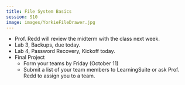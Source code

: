 ```yaml
---
title: File System Basics
session: S10
image: images/YorkieFileDrawer.jpg
---
```


* Prof. Redd will review the midterm with the class next week.
* Lab 3, Backups, due today.
* Lab 4, Password Recovery, Kickoff today.
* Final Project
    * Form your teams by Friday (October 11)
    * Submit a list of your team members to LearningSuite or ask Prof. Redd to assign you to a team.
